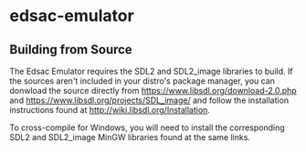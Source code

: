 # edsac-emulator

## Building from Source

The Edsac Emulator requires the SDL2 and SDL2_image libraries to build. If the sources aren't included in your distro's package manager, you can donwload the source directly from https://www.libsdl.org/download-2.0.php and https://www.libsdl.org/projects/SDL_image/ and follow the installation instructions found at http://wiki.libsdl.org/Installation.

To cross-compile for Windows, you will need to install the corresponding SDL2 and SDL2_image MinGW libraries found at the same links.